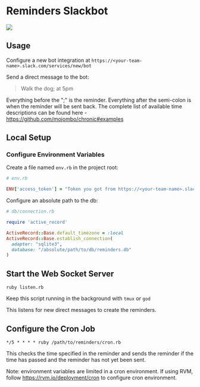 # Reminders Slackbot

![](https://dl.dropboxusercontent.com/s/xv8m8n0yisaqq4z/reminder-clipart-4TbodG4Tg.gif?dl=0)

## Usage

Configure a new bot integration at `https://<your-team-name>.slack.com/services/new/bot`

Send a direct message to the bot:

>Walk the dog; at 5pm

Everything before the ";" is the reminder. Everything after the semi-colon is when the reminder will be sent back.
The complete list of available time descriptions can be found here - https://github.com/mojombo/chronic#examples

## Local Setup

### Configure Environment Variables

Create a file named `env.rb` in the project root:

```rb
# env.rb

ENV['access_token'] = "Token you got from https://<your-team-name>.slack.com/services/new/bot"
```

Configure an absolute path to the db:

```rb
# db/connection.rb

require 'active_record'

ActiveRecord::Base.default_timezone = :local
ActiveRecord::Base.establish_connection(
  adapter: "sqlite3",
  database: "/absolute/path/to/db/reminders.db"
)
```

## Start the Web Socket Server

    ruby listen.rb

Keep this script running in the background with `tmux` or `god`

This listens for new direct messages to create the reminders.

## Configure the Cron Job

```
*/5 * * * * ruby /path/to/reminders/cron.rb
```

This checks the time specified in the reminder and sends the reminder
if the time has passed and the reminder has not yet been sent.

Note: environment variables are limited in a cron environment. If using RVM, follow 
https://rvm.io/deployment/cron to configure cron environment.
